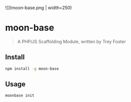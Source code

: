 
![](moon-base.png | width=250)

# moon-base
> A PHP/JS Scaffolding Module, written by Trey Foster

## Install
```bash
npm install -g moon-base
```

## Usage
```bash
moonbase init
```
